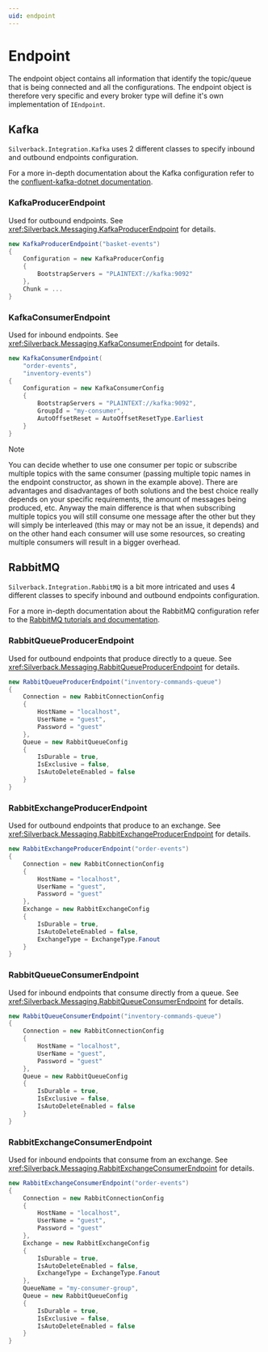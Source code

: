 ```yaml
---
uid: endpoint
---
```


# Endpoint

The endpoint object contains all information that identify the topic/queue that is being connected and all the configurations. The endpoint object is therefore very specific and every broker type will define it's own implementation of `IEndpoint`.

## Kafka

`Silverback.Integration.Kafka` uses 2 different classes to specify inbound and outbound endpoints configuration.

For a more in-depth documentation about the Kafka configuration refer to the [confluent-kafka-dotnet documentation](https://docs.confluent.io/current/clients/confluent-kafka-dotnet/api/Confluent.Kafka.html).

### KafkaProducerEndpoint

Used for outbound endpoints. See <xref:Silverback.Messaging.KafkaProducerEndpoint> for details.

```csharp
new KafkaProducerEndpoint("basket-events")
{
    Configuration = new KafkaProducerConfig
    {
        BootstrapServers = "PLAINTEXT://kafka:9092"
    },
    Chunk = ...
}
```

### KafkaConsumerEndpoint

Used for inbound endpoints. See <xref:Silverback.Messaging.KafkaConsumerEndpoint> for details.

```csharp
new KafkaConsumerEndpoint(
    "order-events", 
    "inventory-events")
{
    Configuration = new KafkaConsumerConfig
    {
        BootstrapServers = "PLAINTEXT://kafka:9092",
        GroupId = "my-consumer",
        AutoOffsetReset = AutoOffsetResetType.Earliest
    }
}
```

> [!Note]
> You can decide whether to use one consumer per topic or subscribe multiple topics with the same consumer (passing multiple topic names in the endpoint constructor, as shown in the example above). There are advantages and disadvantages of both solutions and the best choice really depends on your specific requirements, the amount of messages being produced, etc. Anyway the main difference is that when subscribing multiple topics you will still consume one message after the other but they will simply be interleaved (this may or may not be an issue, it depends) and on the other hand each consumer will use some resources, so creating multiple consumers will result in a bigger overhead.

## RabbitMQ

`Silverback.Integration.RabbitMQ` is a bit more intricated and uses 4 different classes to specify inbound and outbound endpoints configuration.

For a more in-depth documentation about the RabbitMQ configuration refer to the [RabbitMQ tutorials and documentation](https://www.rabbitmq.com/getstarted.html).

### RabbitQueueProducerEndpoint

Used for outbound endpoints that produce directly to a queue. See <xref:Silverback.Messaging.RabbitQueueProducerEndpoint> for details.

```csharp
new RabbitQueueProducerEndpoint("inventory-commands-queue")
{
    Connection = new RabbitConnectionConfig
    {
        HostName = "localhost",
        UserName = "guest",
        Password = "guest"
    },
    Queue = new RabbitQueueConfig
    {
        IsDurable = true,
        IsExclusive = false,
        IsAutoDeleteEnabled = false
    }
}
```

### RabbitExchangeProducerEndpoint

Used for outbound endpoints that produce to an exchange. See <xref:Silverback.Messaging.RabbitExchangeProducerEndpoint> for details.

```csharp
new RabbitExchangeProducerEndpoint("order-events")
{
    Connection = new RabbitConnectionConfig
    {
        HostName = "localhost",
        UserName = "guest",
        Password = "guest"
    },
    Exchange = new RabbitExchangeConfig
    {
        IsDurable = true,
        IsAutoDeleteEnabled = false,
        ExchangeType = ExchangeType.Fanout
    }
}   
```

### RabbitQueueConsumerEndpoint

Used for inbound endpoints that consume directly from a queue. See <xref:Silverback.Messaging.RabbitQueueConsumerEndpoint> for details.

```csharp
new RabbitQueueConsumerEndpoint("inventory-commands-queue")
{
    Connection = new RabbitConnectionConfig
    {
        HostName = "localhost",
        UserName = "guest",
        Password = "guest"
    },
    Queue = new RabbitQueueConfig
    {
        IsDurable = true,
        IsExclusive = false,
        IsAutoDeleteEnabled = false
    }
}
```

### RabbitExchangeConsumerEndpoint

Used for inbound endpoints that consume from an exchange. See <xref:Silverback.Messaging.RabbitExchangeConsumerEndpoint> for details.

```csharp
new RabbitExchangeConsumerEndpoint("order-events")
{
    Connection = new RabbitConnectionConfig
    {
        HostName = "localhost",
        UserName = "guest",
        Password = "guest"
    },
    Exchange = new RabbitExchangeConfig
    {
        IsDurable = true,
        IsAutoDeleteEnabled = false,
        ExchangeType = ExchangeType.Fanout
    },
    QueueName = "my-consumer-group",
    Queue = new RabbitQueueConfig
    {
        IsDurable = true,
        IsExclusive = false,
        IsAutoDeleteEnabled = false
    }
}   
```
